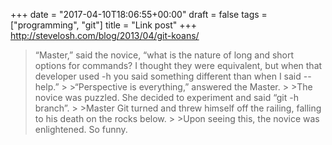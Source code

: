+++
date = "2017-04-10T18:06:55+00:00"
draft = false
tags = ["programming", "git"]
title = "Link post"
+++
http://stevelosh.com/blog/2013/04/git-koans/

>“Master,” said the novice, “what is the nature of long and short options for commands? I thought they were equivalent, but when that developer used -h you said something different than when I said --help.” > >“Perspective is everything,” answered the Master. > >The novice was puzzled. She decided to experiment and said “git -h branch”. > >Master Git turned and threw himself off the railing, falling to his death on the rocks below. > >Upon seeing this, the novice was enlightened. So funny.
